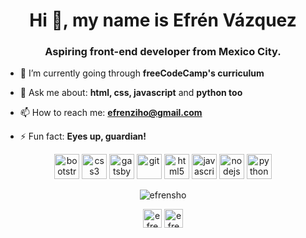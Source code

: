 <h1 align="center">Hi 👋, my name is Efrén Vázquez</h1>
<h3 align="center">Aspiring front-end developer from Mexico City.</h3>

- 🌱 I’m currently going through **freeCodeCamp's curriculum**

- 💬 Ask me about: **html, css, javascript** and **python too**

- 📫 How to reach me: **efrenziho@gmail.com**

- ⚡ Fun fact: **Eyes up, guardian!**

<p align="center"><img src="https://devicons.github.io/devicon/devicon.git/icons/bootstrap/bootstrap-plain.svg" alt="bootstrap" width="40" height="40"/> <img src="https://devicons.github.io/devicon/devicon.git/icons/css3/css3-original-wordmark.svg" alt="css3" width="40" height="40"/> <img src="https://www.vectorlogo.zone/logos/gatsbyjs/gatsbyjs-icon.svg" alt="gatsby" width="40" height="40"/> <img src="https://www.vectorlogo.zone/logos/git-scm/git-scm-icon.svg" alt="git" width="40" height="40"/> <img src="https://devicons.github.io/devicon/devicon.git/icons/html5/html5-original-wordmark.svg" alt="html5" width="40" height="40"/> <img src="https://devicons.github.io/devicon/devicon.git/icons/javascript/javascript-original.svg" alt="javascript" width="40" height="40"/> <img src="https://devicons.github.io/devicon/devicon.git/icons/nodejs/nodejs-original-wordmark.svg" alt="nodejs" width="40" height="40"/> <img src="https://devicons.github.io/devicon/devicon.git/icons/python/python-original.svg" alt="python" width="40" height="40"/></p><p align="center"><img align="center" src="https://github-readme-stats.vercel.app/api/top-langs/?username=efrensho&layout=compact&hide=html" alt="efrensho" /></p>

<p align="center">
<a href="https://codepen.io/efrensho" target="blank"><img align="center" src="https://cdn.jsdelivr.net/npm/simple-icons@3.0.1/icons/codepen.svg" alt="efrensho" height="30" width="30" /></a>
<a href="https://twitter.com/efrenshou" target="blank"><img align="center" src="https://cdn.jsdelivr.net/npm/simple-icons@3.0.1/icons/twitter.svg" alt="efrenshou" height="30" width="30" /></a>
</p>
